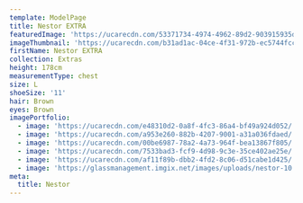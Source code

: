 ```yaml
---
template: ModelPage
title: Nestor EXTRA
featuredImage: 'https://ucarecdn.com/53371734-4974-4962-89d2-903915935d63/'
imageThumbnail: 'https://ucarecdn.com/b31ad1ac-04ce-4f31-972b-ec5744fcc3b9/'
firstName: Nestor EXTRA
collection: Extras
height: 178cm
measurementType: chest
size: L
shoeSize: '11'
hair: Brown
eyes: Brown
imagePortfolio:
  - image: 'https://ucarecdn.com/e48310d2-0a8f-4fc3-86a4-bf49a924d052/'
  - image: 'https://ucarecdn.com/a953e260-882b-4207-9001-a31a036fdaed/'
  - image: 'https://ucarecdn.com/00be6987-78a2-4a73-964f-bea13867f805/'
  - image: 'https://ucarecdn.com/7533bad3-fcf9-4d98-9c3e-35ce402ae25e/'
  - image: 'https://ucarecdn.com/af11f89b-dbb2-4fd2-8c06-d51cabe1d425/'
  - image: 'https://glassmanagement.imgix.net/images/uploads/nestor-10.jpg'
meta:
  title: Nestor
---
```


